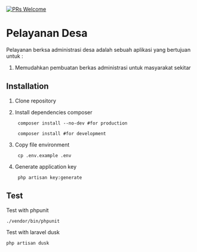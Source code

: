 <!-- [![Build Status](https://img.shields.io/travis/bayubimantarar/suratapp.svg?style=flat-square)](https://travis-ci.org/bayubimantarar/suratapp) -->
[![PRs Welcome](https://img.shields.io/badge/PRs-welcome-brightgreen.svg?style=flat-square)](https://github.com/bayubimantarar/suratapp/pulls)
<!-- ![GitHub](https://img.shields.io/github/license/bayubimantarar/suratapp.svg?style=flat-square) -->

# Pelayanan Desa
Pelayanan berksa administrasi desa adalah sebuah aplikasi yang bertujuan untuk :
1. Memudahkan pembuatan berkas administrasi untuk masyarakat sekitar

## Installation
1. Clone repository
2. Install dependencies composer

        composer install --no-dev #for production

        composer install #for development

3. Copy file environment

        cp .env.example .env

4. Generate application key

        php artisan key:generate

## Test
Test with phpunit

    ./vendor/bin/phpunit

Test with laravel dusk
    
    php artisan dusk
